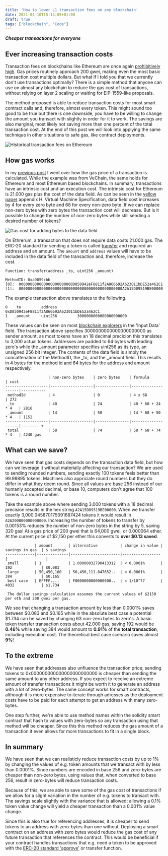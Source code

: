 ```yaml
---
title: 'How to lower L1 transaction fees on any blockchain'
date: 2021-04-10T15:14:05+01:00
draft: true
tags: ["blockchain", "Code"]
---
```


__*Cheaper transactions for everyone*__

## Ever increasing transaction costs

Transaction fees on blockchains like Ethereum are once again [prohibitively high](https://etherscan.io/chart/gasprice). Gas prices routinely approach 200 gwei, making even the most basic transaction cost multiple dollars. But what if I told you that we currently don't use transactions optimally? There is a simple method that anyone can use on almost any blockchain to reduce the gas cost of transactions, without relying on layer 2 scaling or waiting for EIP-1559-like proposals. 

The method proposed is able to reduce transaction costs for most smart contract calls and, therefore, almost every token. This might sound too good to be true but there is one downside, you have to be willing to change the amount you transact with slightly in order for it to work. The savings are also marginal, most likely not saving more than one percent of the total transaction cost. At the end of this post we will look into applying the same technique in other situations to safe gas, like contract deployments. 

![Historical transaction fees on Ethereum](/images/eth-gas-prices.png)

## How gas works

In my [previous post](/posts/learn-from-building-sdk/) I went over how the gas price of a transaction is calculated. While the example was from VeChain, the same holds for Ethereum and most Ethereum based blockchains. In summary, transactions have an intrinsic cost and an execution cost. The intrinsic cost for Ethereum is 21.000 gas plus the cost of the data field. As can be seen in the [yellow paper](http://paper.gavwood.com/) appendix H. Virtual Machine Specification, data field cost increases by 4 for every zero byte and 68 for every non-zero byte. If we can replace non-zero bytes with zero bytes the transaction cost will decrease. But is it possible to change the number of non-zero bytes while still sending a desired number of tokens?

![Gas cost for adding bytes to the data field](/images/gas-price-per-byte.png)

On Ethrerum, a transaction that does not require data costs 21.000 gas. The ERC-20 standard for sending a token is called [transfer](https://ethereum.org/en/developers/docs/standards/tokens/erc-20/#body) and required an address and an amount. The ```amount``` and ```address``` values will have to be included in the data field of the transaction and, therefore, increase the cost. 

```
Function: transfer(address _to, uint256 _amount)

MethodID: 0xa9059cbb
[0]:  000000000000000000000000D850942eF8811f2A866692A623011bDE52a462C1
[1]:  0000000000000000000000000000000000000000000000A2A15D09519BE00000
```

The example tranasction above translates to the following.

```
0   _to         address         0xD850942eF8811f2A866692A623011bDE52a462C1
1   _amount     uint256         3000000000000000000000
```

These values can be seen on most [blockchain explorers](https://etherscan.io/tx/0xabb28019cb67085bc676a23d9d1511516b0ab75e39da424fdeeab7953626e95c)  in the 'Input Data' field. The transaction above specifies 3000000000000000000000 as sender amount, as most tokens have an 18 decimal precicion this translates to 3,000 actual tokens. Addresses are padded to 64 bytes with leading zero's while the \_amount parameter specifies uint256 as its type, an unsigned 256 bit integer. The contents of the data field is simply the concattenation of the MethodID, the \_to, and the \_amount field. This results in 4 bytes for the method id and 64 bytes for the address and amount respectively.

```
                   | non-zero bytes    | zero bytes    | formula            | cost  
-------------------|-------------------|---------------|--------------------|-----------
 methodId          | 4                 | 0             | 4 x 68             | 272  
 _to               | 40                | 24            | 40 * 68 + 24 * 4   | 2816 
 _amount           | 14                | 50            | 14 * 68 + 50 * 4   | 1152 
-------------------|-------------------|---------------|--------------------|-------- +
 total             | 58                | 74            | 58 * 68 + 74 * 4   | 4240 gas
```

## What can we save?

We have seen that gas costs depends on the transaction data field, but how can we leverage it without materially affecting our transaction? We are used to sending rounded numbers, sending exactly 100 tokens feels better than 99.98895 tokens. Machines also appriciate round numbers but they do differ in what they deem round. Since all values are base 256 instead of our humanly accepted decimal, or base 10, computers don't agree that 100 tokens is a round number.

Take the example above where sending 3.000 tokens with a 18 decimal precision results in the hex string ```A2A15D09519BE00000```. When we transfer exactly 3,000.045870175091687424 tokens it would result in ```A2A200000000000000```. Increasing the number of tokens to transfer by 0.00153% reduces the number of non-zero bytes in the string by 5, saving 320 gas! At a gas price of 200 gwei that is 64,000 gwei, or 0.000064 ether. At the current price of $2,150 per ether this converts to **over $0.13 saved**.


```
             | amount       | alternative          | change in value | savings in gas  | $ savings
-------------|--------------|----------------------|-----------------|-----------------|-----------
 small       | 1            | 1.00000032790413312  | < 0.0001%       | 192             | $0.083
 large       | 50,450,100   | 50,450,111.047652..  | < 0.0001%       | 384             | $0.165
 best case   | EFFFF....    | F0000000000000000..  | < 1/10^77       | 4032            | $1.734

 The dollar savings calculation assumes the current values of $2150 per eth and 200 gwei per gas.
```

We see that changing a transaction amount by less than 0.0001% saves between $0.083 and $0.165 while in the absolute best case a potential $1.734 can be saved by changing 63 non-zero bytes to zero's. A basic token transfer transaction costs about 42.000 gas, saving 192 would be **0.46%** while saving 384 would amount to **0.91%** of the **total transaction**, including execution cost. The theoretical best case scenario saves almost **9%**!

## To the extreme

We have seen that addresses also unfluence the transaction price; sending tokens to 0x000000000000000000000000 is cheaper than sending the same amount to any other address. If you expect to receive an extreme amount of transfer transactions it might be worth it to generate an address with a lot of zero-bytes. The same concept works for smart contracts, although it is more expensive to iterate through adresses as the deployment costs have to be paid for each attempt to get an address with many zero-bytes.

One step further, we're able to use method names within the solidity smart contract that hash to values with zero-bytes so any transaction using that method will be cheaper. Since this this method reduces the gas amount of a transaction it even allows for more transactions to fit in a single block.


## In summary

We have seen that we can realisticly reduce transaction costs by up to 1% by changing the values of e.g. token amounts that we transact with by less than 0.0001%. Since numbers are encoded in base 256 and zero-bytes are cheaper than non-zero bytes, using values that, when converted to base 256, result in zero-bytes will reduce transaction costs.

Because of this, we are able to save some of the gas cost of transactions if we allow for a slight variation in the number of e.g. tokens to transact with. The savings scale slightly with the variance that is allowed; allowing a 0.1% token value change will yield a cheaper transaction than a 0.001% value change. 

Since this is also true for referencing addresses, it is cheaper to send tokens to an address with zero-bytes than one without. Deploying a smart contract on an address with zero bytes would reduce the gas cost of any future transaction that references the contract. This would be beneficial if your contract handles transactions that e.g. need a token to be approved with the [ERC-20 standard 'approve'](https://ethereum.org/en/developers/docs/standards/tokens/erc-20/) or transfer function.
